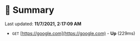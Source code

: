 # 📖 Summary
Last updated: **11/7/2021, 2:17:09 AM**

- `GET` [https://google.com](https://google.com) - **Up** (229ms)
